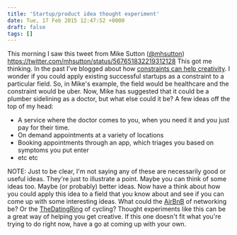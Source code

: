 ```yaml
---
title: 'Startup/product idea thought experiment'
date: Tue, 17 Feb 2015 12:47:52 +0000
draft: false
tags: []
---
```


This morning I saw this tweet from Mike Sutton ([@mhsutton](https://twitter.com/mhsutton)) https://twitter.com/mhsutton/status/567651832219312128 This got me thinking. In the past I've blogged about how [constraints can help creativity](https://jajeffries.wordpress.com/2014/08/12/innovation-feeds-creativity/). I wonder if you could apply existing successful startups as a constraint to a particular field. So, in Mike's example, the field would be healthcare and the constraint would be uber. Now, Mike has suggested that it could be a plumber sidelining as a doctor, but what else could it be? A few ideas off the top of my head:

*   A service where the doctor comes to you, when you need it and you just pay for their time.
*   On demand appointments at a variety of locations
*   Booking appointments through an app, which triages you based on symptoms you put enter
*   etc etc

NOTE: Just to be clear, I'm not saying any of these are necessarily good or useful ideas. They're just to illustrate a point. Maybe you can think of some ideas too. Maybe (or probably) better ideas. Now have a think about how you could apply this idea to a field that you know about and see if you can come up with some interesting ideas. What could the [AirBnB](https://www.airbnb.co.uk/) of networking be? Or the [TheDatingRing](https://www.datingring.com/) of cycling? Thought experiments like this can be a great way of helping you get creative. If this one doesn't fit what you're trying to do right now, have a go at coming up with your own.